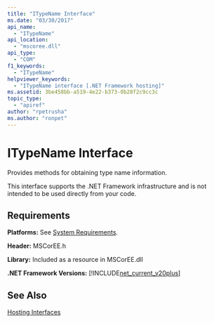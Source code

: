 ```yaml
---
title: "ITypeName Interface"
ms.date: "03/30/2017"
api_name: 
  - "ITypeName"
api_location: 
  - "mscoree.dll"
api_type: 
  - "COM"
f1_keywords: 
  - "ITypeName"
helpviewer_keywords: 
  - "ITypeName interface [.NET Framework hosting]"
ms.assetid: 3be458bb-a519-4e22-b373-0b28f2c9cc3c
topic_type: 
  - "apiref"
author: "rpetrusha"
ms.author: "ronpet"
---
```

# ITypeName Interface
Provides methods for obtaining type name information.  
  
 This interface supports the .NET Framework infrastructure and is not intended to be used directly from your code.  
  
## Requirements  
 **Platforms:** See [System Requirements](../../../../docs/framework/get-started/system-requirements.md).  
  
 **Header:** MSCorEE.h  
  
 **Library:** Included as a resource in MSCorEE.dll  
  
 **.NET Framework Versions:** [!INCLUDE[net_current_v20plus](../../../../includes/net-current-v20plus-md.md)]  
  
## See Also  
 [Hosting Interfaces](../../../../docs/framework/unmanaged-api/hosting/hosting-interfaces.md)
